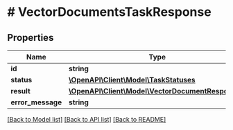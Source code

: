 # # VectorDocumentsTaskResponse

## Properties

Name | Type | Description | Notes
------------ | ------------- | ------------- | -------------
**id** | **string** |  |
**status** | [**\OpenAPI\Client\Model\TaskStatuses**](TaskStatuses.md) |  |
**result** | [**\OpenAPI\Client\Model\VectorDocumentResponse[]**](VectorDocumentResponse.md) |  | [optional]
**error_message** | **string** |  | [optional]

[[Back to Model list]](../../README.md#models) [[Back to API list]](../../README.md#endpoints) [[Back to README]](../../README.md)
